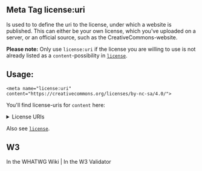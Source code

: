 ## Meta Tag license:uri
Is used to to define the uri to the license, under which a website is published. This can either be your own license, which you've uploaded on a server, or an official source, such as the CreativeCommons-website. 

**Please note:** Only use `license:uri` if the license you are willing to use is not already listed as a `content`-possibility in [`license`](license).

## Usage: 

	<meta name="license:uri" content="https://creativecommons.org/licenses/by-nc-sa/4.0/">

You'll find license-uris for `content` here:

<details>
  <summary>License URIs</summary>
	
- [GNU-AGPLv3](https://choosealicense.com/licenses/agpl-3.0/)
- [GNU-GPLv3](https://choosealicense.com/licenses/gpl-3.0/)
- [GNU-LGPLv3](https://choosealicense.com/licenses/lgpl-3.0/)
- [Mozilla-Public-2.0](https://choosealicense.com/licenses/mpl-2.0/)
- [Apache-2.0](https://choosealicense.com/licenses/apache-2.0/)
- [MIT](https://choosealicense.com/licenses/mit/)
- [Boost-Software-1.0](https://choosealicense.com/licenses/bsl-1.0/)
- [The-Unlicense](https://choosealicense.com/licenses/unlicense/)
</details>

Also see [`license`](license).

## W3
<i class="fas fa-check"></i> In the WHATWG Wiki | <i class="fas fa-times"></i> In the W3 Validator
